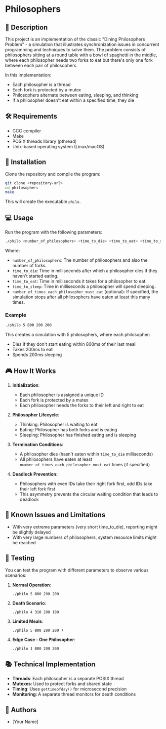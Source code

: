 # Philosophers

## 📝 Description

This project is an implementation of the classic "Dining Philosophers Problem" - a simulation that illustrates synchronization issues in concurrent programming and techniques to solve them. The problem consists of philosophers sitting at a round table with a bowl of spaghetti in the middle, where each philosopher needs two forks to eat but there's only one fork between each pair of philosophers.

In this implementation:
- Each philosopher is a thread
- Each fork is protected by a mutex
- Philosophers alternate between eating, sleeping, and thinking
- If a philosopher doesn't eat within a specified time, they die

## 🛠️ Requirements

- GCC compiler
- Make
- POSIX threads library (pthread)
- Unix-based operating system (Linux/macOS)

## 🔧 Installation

Clone the repository and compile the program:

```bash
git clone <repository-url>
cd philosophers
make
```

This will create the executable `philo`.

## 💻 Usage

Run the program with the following parameters:

```bash
./philo <number_of_philosophers> <time_to_die> <time_to_eat> <time_to_sleep> [number_of_times_each_philosopher_must_eat]
```

Where:
- `number_of_philosophers`: The number of philosophers and also the number of forks.
- `time_to_die`: Time in milliseconds after which a philosopher dies if they haven't started eating.
- `time_to_eat`: Time in milliseconds it takes for a philosopher to eat.
- `time_to_sleep`: Time in milliseconds a philosopher will spend sleeping.
- `number_of_times_each_philosopher_must_eat` (optional): If specified, the simulation stops after all philosophers have eaten at least this many times.

### Example

```bash
./philo 5 800 200 200
```

This creates a simulation with 5 philosophers, where each philosopher:
- Dies if they don't start eating within 800ms of their last meal
- Takes 200ms to eat
- Spends 200ms sleeping

## 🎮 How It Works

1. **Initialization**:
   - Each philosopher is assigned a unique ID
   - Each fork is protected by a mutex
   - Each philosopher needs the forks to their left and right to eat

2. **Philosopher Lifecycle**:
   - Thinking: Philosopher is waiting to eat
   - Eating: Philosopher has both forks and is eating
   - Sleeping: Philosopher has finished eating and is sleeping

3. **Termination Conditions**:
   - A philosopher dies (hasn't eaten within `time_to_die` milliseconds)
   - All philosophers have eaten at least `number_of_times_each_philosopher_must_eat` times (if specified)

4. **Deadlock Prevention**:
   - Philosophers with even IDs take their right fork first, odd IDs take their left fork first
   - This asymmetry prevents the circular waiting condition that leads to deadlock

## 🐛 Known Issues and Limitations

- With very extreme parameters (very short time_to_die), reporting might be slightly delayed
- With very large numbers of philosophers, system resource limits might be reached

## 🧪 Testing

You can test the program with different parameters to observe various scenarios:

1. **Normal Operation**:
   ```
   ./philo 5 800 200 200
   ```

2. **Death Scenario**:
   ```
   ./philo 4 310 200 100
   ```

3. **Limited Meals**:
   ```
   ./philo 5 800 200 200 7
   ```

4. **Edge Case - One Philosopher**:
   ```
   ./philo 1 800 200 200
   ```

## 📚 Technical Implementation

- **Threads**: Each philosopher is a separate POSIX thread
- **Mutexes**: Used to protect forks and shared state
- **Timing**: Uses `gettimeofday()` for microsecond precision
- **Monitoring**: A separate thread monitors for death conditions

## 👥 Authors

- [Your Name]
